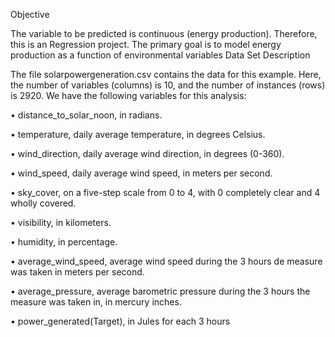 Objective

The variable to be predicted is continuous (energy production). Therefore, this is an Regression project. The primary goal is to model energy production as a function of environmental variables
Data Set Description

The file solarpowergeneration.csv contains the data for this example. Here, the number of variables (columns) is 10, and the number of instances (rows) is 2920. We have the following variables for this analysis:

•	distance_to_solar_noon, in radians.

•	temperature, daily average temperature, in degrees Celsius.

•	wind_direction, daily average wind direction, in degrees (0-360).

•	wind_speed, daily average wind speed, in meters per second.

•	sky_cover, on a five-step scale from 0 to 4, with 0 completely clear and 4 wholly covered.

•	visibility, in kilometers.

•	humidity, in percentage.

•	average_wind_speed, average wind speed during the 3 hours de measure was taken in meters per second.

•	average_pressure, average barometric pressure during the 3 hours the measure was taken in, in mercury inches.

•	power_generated(Target), in Jules for each 3 hours
